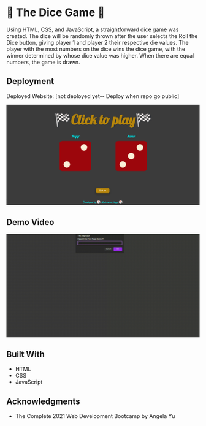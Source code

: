 # 🎲 The Dice Game 🎲
Using HTML, CSS, and JavaScript, a straightforward dice game was created. The dice will be randomly thrown after the user selects the Roll the Dice button, giving player 1 and player 2 their respective die values. The player with the most numbers on the dice wins the dice game, with the winner determined by whose dice value was higher. When there are equal numbers, the game is drawn.



## Deployment

Deployed Website: [not deployed yet-- Deploy when repo go public]


![The-Dice-Game](./images/Project.png)


## Demo Video 
<img src="./Demo/Demo.gif"> </img>

## Built With

  * HTML
  * CSS
  * JavaScript

## Acknowledgments
  * The Complete 2021 Web Development Bootcamp by Angela Yu